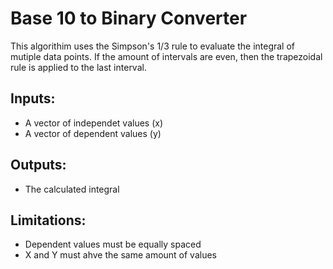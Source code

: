 # Base 10 to Binary Converter

This algorithim uses the Simpson's 1/3 rule to evaluate the integral of mutiple data points. If the amount of intervals are even, then the trapezoidal rule is applied to the last interval.

## Inputs:
- A vector of independet values (x)
- A vector of dependent values (y)
## Outputs:
- The calculated integral

## Limitations:
- Dependent values must be equally spaced
- X and Y must ahve the same amount of values
